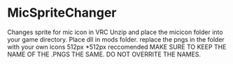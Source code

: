 # MicSpriteChanger
Changes sprite for mic icon in VRC
Unzip and place the micicon folder into your game directory.
Place dll in mods folder.
replace the pngs in the folder with your own icons 512px *512px reccomended 
MAKE SURE TO KEEP THE NAME OF THE .PNGS THE SAME.
DO NOT OVERRITE THE NAMES.

